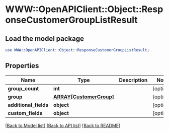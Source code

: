 # WWW::OpenAPIClient::Object::ResponseCustomerGroupListResult

## Load the model package
```perl
use WWW::OpenAPIClient::Object::ResponseCustomerGroupListResult;
```

## Properties
Name | Type | Description | Notes
------------ | ------------- | ------------- | -------------
**group_count** | **int** |  | [optional] 
**group** | [**ARRAY[CustomerGroup]**](CustomerGroup.md) |  | [optional] 
**additional_fields** | **object** |  | [optional] 
**custom_fields** | **object** |  | [optional] 

[[Back to Model list]](../README.md#documentation-for-models) [[Back to API list]](../README.md#documentation-for-api-endpoints) [[Back to README]](../README.md)


